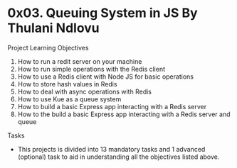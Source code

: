 0x03. Queuing System in JS By Thulani Ndlovu
============================================
Project Learning Objectives
1. How to run a redit server on your machine
2. How to run simple operations with the Redis client
3. How to use a Redis client with Node JS for basic operations
4. How to store hash values in Redis
5. How to deal with async operations with Redis
6. How to use Kue as a queue system
7. How to build a basic Express app interacting with a Redis server
8. How to the build a basic Express app interacting with a Redis server and queue

Tasks
- This projects is divided into 13 mandatory tasks and 1 advanced (optional) task to aid in understanding all the objectives listed above.